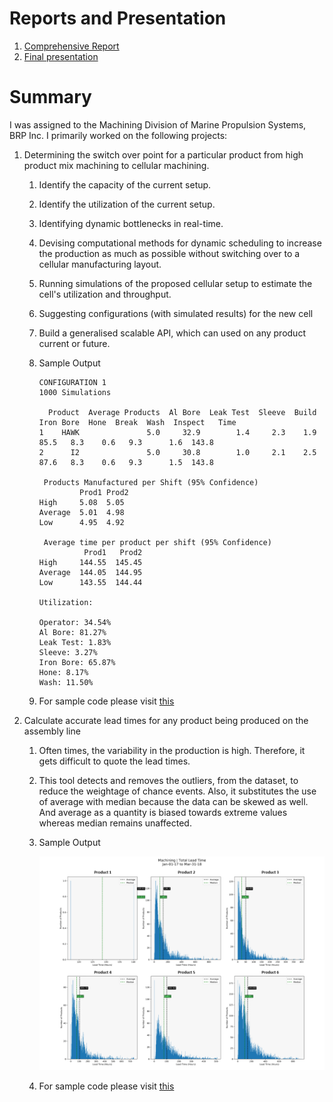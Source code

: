 # Reports and Presentation

1. [Comprehensive Report](https://drive.google.com/open?id=163mCv9UsJ2cA5gsmhF9Ucg2ZdvVeZhV4)
2. [Final presentation](https://drive.google.com/open?id=1YePQWbIdvDAlq6OE_y_wH7sOjQsVpCni)

# Summary

 I was assigned to the Machining Division of Marine Propulsion Systems, BRP Inc. I primarily worked on the following
 projects:
 
1. Determining the switch over point for a particular product from high product mix machining
    to cellular machining.

    1. Identify the capacity of the current setup.
    1. Identify the utilization of the current setup.
    1. Identifying dynamic bottlenecks in real-time.
    1. Devising computational methods for dynamic scheduling to increase the production as much as
       possible without switching over to a cellular manufacturing layout.
    1. Running simulations of the proposed cellular setup to estimate the cell's utilization and
       throughput.
    1. Suggesting configurations (with simulated results) for the new cell
    1. Build a generalised scalable API, which can used on any product current or future.
    1. Sample Output
        ``` 
        CONFIGURATION 1
        1000 Simulations
        
          Product  Average Products  Al Bore  Leak Test  Sleeve  Build  Iron Bore  Hone  Break  Wash  Inspect   Time
        1    HAWK               5.0     32.9        1.4     2.3    1.9       85.5   8.3    0.6   9.3      1.6  143.8
        2      I2               5.0     30.8        1.0     2.1    2.5       87.6   8.3    0.6   9.3      1.5  143.8
        
         Products Manufactured per Shift (95% Confidence)
                 Prod1 Prod2
        High     5.08  5.05
        Average  5.01  4.98
        Low      4.95  4.92
        
         Average time per product per shift (95% Confidence)
                  Prod1   Prod2
        High     144.55  145.45
        Average  144.05  144.95
        Low      143.55  144.44
        
        Utilization:
        
        Operator: 34.54% 
        Al Bore: 81.27% 
        Leak Test: 1.83% 
        Sleeve: 3.27% 
        Iron Bore: 65.87% 
        Hone: 8.17% 
        Wash: 11.50% 
        ```
    
    1. For sample code please visit [this](https://github.com/nikhilsoni1/DES/blob/master/Hawk_Cell.py)
        

2. Calculate accurate lead times for any product being produced on the assembly line
 
    1. Often times, the variability in the production is high. Therefore, it gets difficult to quote the lead times.
    
    1. This tool detects and removes the outliers, from the dataset, to reduce the weightage of chance events. Also, it
        substitutes the use of average with median because the data can be skewed as well. And average as a quantity
        is biased towards extreme values whereas median remains unaffected.
    
    1. Sample Output
    
        <img src="https://raw.githubusercontent.com/nikhilsoni1/DES/master/Sample%20Lead_Time%20Dashboard.png" alt="hi" class="inline"/>
 
    1. For sample code please visit [this](https://github.com/nikhilsoni1/DES/blob/master/lead_time0.1.py)

 
 
        
        
    